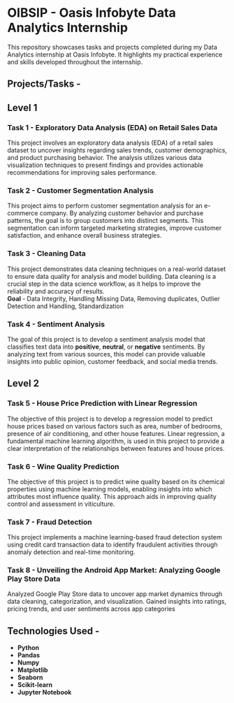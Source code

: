 # OIBSIP - Oasis Infobyte Data Analytics Internship

This repository showcases tasks and projects completed during my Data Analytics internship at Oasis Infobyte. It highlights my practical experience and skills developed throughout the internship.

## Projects/Tasks - 

## Level 1

### <b> Task 1 - Exploratory Data Analysis (EDA) on Retail Sales Data </b>
This project involves an exploratory data analysis (EDA) of a retail sales dataset to uncover insights regarding sales trends, customer demographics, and product purchasing behavior. The analysis utilizes various data visualization techniques to present findings and provides actionable recommendations for improving sales performance.

### <b> Task 2 - Customer Segmentation Analysis </b>
This project aims to perform customer segmentation analysis for an e-commerce company. By analyzing customer behavior and purchase patterns, the goal is to group customers into distinct segments. This segmentation can inform targeted marketing strategies, improve customer satisfaction, and enhance overall business strategies.

### <b> Task 3 - Cleaning Data </b>
This project demonstrates data cleaning techniques on a real-world dataset to ensure data quality for analysis and model building. Data cleaning is a crucial step in the data science workflow, as it helps to improve the reliability and accuracy of results.
<br/><b> Goal </b> - Data Integrity, Handling Missing Data, Removing duplicates, Outlier Detection and Handling, Standardization

### <b> Task 4 - Sentiment Analysis </b>
The goal of this project is to develop a sentiment analysis model that classifies text data into **positive**, **neutral**, or **negative** sentiments. By analyzing text from various sources, this model can provide valuable insights into public opinion, customer feedback, and social media trends.


## Level 2

### <b> Task 5 - House Price Prediction with Linear Regression </b>
The objective of this project is to develop a regression model to predict house prices based on various factors such as area, number of bedrooms, presence of air conditioning, and other house features. Linear regression, a fundamental machine learning algorithm, is used in this project to provide a clear interpretation of the relationships between features and house prices.

### <b> Task 6 - Wine Quality Prediction </b>
The objective of this project is to predict wine quality based on its chemical properties using machine learning models, enabling insights into which attributes most influence quality. This approach aids in improving quality control and assessment in viticulture.

### <b> Task 7 - Fraud Detection </b>
This project implements a machine learning-based fraud detection system using credit card transaction data to identify fraudulent activities through anomaly detection and real-time monitoring.

### <b> Task 8 - Unveiling the Android App Market: Analyzing Google Play Store Data </b>
Analyzed Google Play Store data to uncover app market dynamics through data cleaning, categorization, and visualization. Gained insights into ratings, pricing trends, and user sentiments across app categories


## <b> Technologies Used - 
- Python
- Pandas
- Numpy
- Matplotlib
- Seaborn
- Scikit-learn
- Jupyter Notebook
  
